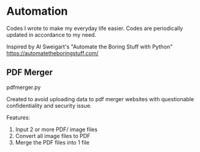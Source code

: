 # Automation
Codes I wrote to make my everyday life easier. Codes are periodically updated in accordance to my need.

Inspired by Al Sweigart's "Automate the Boring Stuff with Python"
https://automatetheboringstuff.com/

## PDF Merger
pdfmerger.py

Created to avoid uploading data to pdf merger websites with questionable confidentiality and security issue.

Features:
  1. Input 2 or more PDF/ image files
  2. Convert all image files to PDF
  3. Merge the PDF files into 1 file
